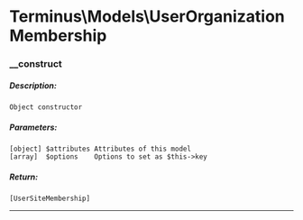 # Terminus\Models\UserOrganizationMembership

### __construct
##### Description:
    Object constructor

##### Parameters:
    [object] $attributes Attributes of this model
    [array]  $options    Options to set as $this->key

##### Return:
    [UserSiteMembership]

---

